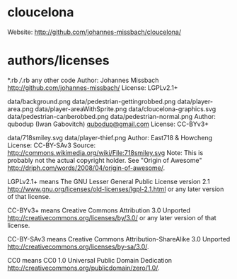 cloucelona
==========

Website: http://github.com/johannes-missbach/cloucelona/

authors/licenses
=======

*.rb
*/*.rb
any other code
  Author: Johannes Missbach <http://github.com/johannes-missbach/>
  License: LGPLv2.1+

data/background.png
data/pedestrian-gettingrobbed.png
data/player-area.png
data/player-areaWithSprite.png
data/cloucelona-graphics.svg
data/pedestrian-canberobbed.png
data/pedestrian-normal.png
  Author: qubodup (Iwan Gabovitch) <qubodup@gmail.com>
  License: CC-BYv3+

data/718smiley.svg
data/player-thief.png
  Author: East718 & Howcheng
  License: CC-BY-SAv3
  Source: http://commons.wikimedia.org/wiki/File:718smiley.svg
  Note: This is probably not the actual copyright holder. See "Origin of Awesome" <http://driph.com/words/2008/04/origin-of-awesome/>.

LGPLv2.1+ means The GNU Lesser General Public License version 2.1 <http://www.gnu.org/licenses/old-licenses/lgpl-2.1.html> or any later version of that license.

CC-BYv3+ means Creative Commons Attribution 3.0 Unported <http://creativecommons.org/licenses/by/3.0/> or any later version of that license.

CC-BY-SAv3 means Creative Commons Attribution-ShareAlike 3.0 Unported <http://creativecommons.org/licenses/by-sa/3.0/>.

CC0 means CC0 1.0 Universal Public Domain Dedication <http://creativecommons.org/publicdomain/zero/1.0/>.
